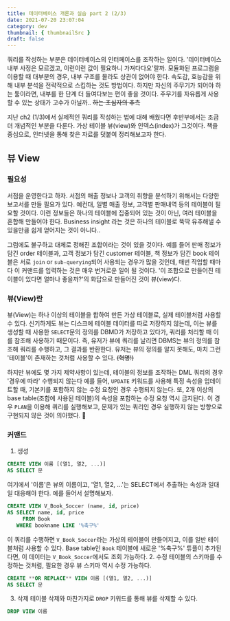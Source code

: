 ```yaml
---
title: 데이터베이스 개론과 실습 part 2 (2/3)
date: 2021-07-20 23:07:04
category: dev
thumbnail: { thumbnailSrc }
draft: false
---
```


쿼리를 작성하는 부분은 데이터베이스의 인터페이스를 조작하는 일이다. '데이터베이스 내부 사정은 모르겠고, 이런이런 값이 필요하니 가져다다오'랄까.  모듈화된 프로그램을 이용할 때 대부분의 경우, 내부 구조를 몰라도 상관이 없어야 한다. 속도감, 효능감을 위해 내부 분석을 전략적으로 스킵하는 것도 방법이다. 하지만 자신의 주무기가 되어야 하는 툴이라면, 내부를 한 단계 더 들여다보는 편이 좋을 것이다. 주무기를 자유롭게 사용할 수 있는 상태가 고수가 아닐까.. ~~하는 초심자의 추측~~

지난 ch2 (1/3)에서 실제적인 쿼리를 작성하는 법에 대해 배웠다면 후반부에서는 조금 더 개념적인 부분을 다룬다. 가상 테이블 뷰(view)와 인덱스(index)가 그것이다. 책을 중심으로, 인터넷을 통해 찾은 자료를 덧붙여 정리해보고자 한다.

## 뷰 View
### 필요성
서점을 운영한다고 하자. 서점의 매출 정보나 고객의 취향을 분석하기 위해서는 다양한 보고서를 만들 필요가 있다. 예컨대, 일별 매출 정보, 고객별 판매내역 등의 테이블이 필요할 것이다. 이런 정보들은 하나의 테이블에 집중되어 있는 것이 아닌, 여러 테이블을 혼합해 만들어야 한다. Business insight 라는 것은 하나의 테이블로 뚝딱 유추해낼 수 있을만큼 쉽게 얻어지는 것이 아니다..

그럼에도 불구하고 대체로 정해진 조합이라는 것이 있을 것이다. 예를 들어 판매 정보가 담긴 order 테이블과, 고객 정보가 담긴 customer 테이블, 책 정보가 담긴 book 테이블은 서로 `join` or `sub-querying`되어 사용되는 경우가 많을 것인데, 매번 작업할 때마다 이 커맨드를 입력하는 것은 매우 번거로운 일이 될 것이다. '이 조합으로 만들어진 테이블이 있다면 얼마나 좋을까?'의 화답으로 만들어진 것이 뷰(view)다.

### 뷰(View)란
뷰(View)는 하나 이상의 테이블을 합하여 만든 가상 테이블로, 실제 테이블처럼 사용할 수 있다. 신기하게도 뷰는 디스크에 테이블 데이터를 따로 저장하지 않는데, 이는 뷰를 생성할 때 사용한 `SELECT`문의 정의를 DBMD가 저장하고 있다가, 쿼리를 처리할 때 이를 참조해 사용하기 때문이다. 즉, 유저가 뷰에 쿼리를 날리면 DBMS는 뷰의 정의를 참조해 쿼리를 수행하고, 그 결과를 반환한다. 유저는 뷰의 정의를 알지 못해도, 마치 그런 '테이블'이 존재하는 것처럼 사용할 수 있다. ~~(혁명!)~~

하지만 뷰에도 몇 가지 제약사항이 있는데, 테이블의 정보를 조작하는 DML 쿼리의 경우 '경우에 따라' 수행되지 않는다 예를 들어, `UPDATE` 키워드를 사용해 특정 속성을 업데이트할 때, 기본키를 포함하지 않는 수정 요청인 경우 수행되지 않는다. 또, 2개 이상의 base table(조합에 사용된 테이블)의 속성을 포함하는 수정 요청 역시 금지된다. 이 경우 `PLAN`을 이용해 쿼리를 실행해보고, 문제가 있는 쿼리인 경우 실행하지 않는 방향으로 구현되지 않은 것이 의아했다. 🤔

### 커맨드
1. 생성
```sql
CREATE VIEW 이름 [(열1, 열2, ...)]
AS SELECT 문
```
여기에서 '이름'은 뷰의 이름이고, '열1, 열2, ...'는 SELECT에서 추출하는 속성과 일대일 대응해야 한다. 예를 들어서 설명해보자.
```sql
CREATE VIEW V_Book_Soccer (name, id, price)
AS SELECT name, id, price
	 FROM Book
   WHERE bookname LIKE '%축구%'
```
이 쿼리를 수행하면 `V_Book_Soccer`라는 가상의 테이블이 만들어지고, 이를 일반 테이블처럼 사용할 수 있다. Base table인 `Book` 테이블에 새로운 '%축구%' 튜플이 추가된다면, 이 데이터는 `V_Book_Soccer`에서도 조회 가능하다. 
2. 수정
테이블의 스키마를 수정하는 것처럼, 필요한 경우 뷰 스키마 역시 수정 가능하다.
```sql
CREATE **OR REPLACE** VIEW 이름 [(열1, 열2, ...)]
AS SELECT 문
```
3. 삭제
테이블 삭제와 마찬가지로 `DROP` 키워드를 통해 뷰를 삭제할 수 있다.
```sql
DROP VIEW 이름
```

